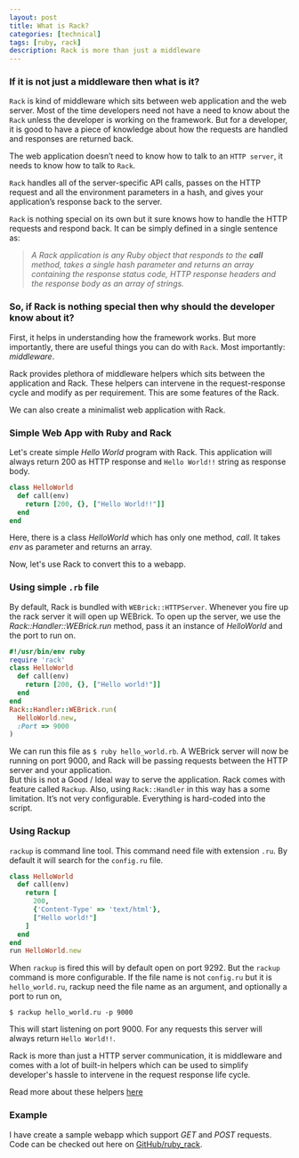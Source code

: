 ```yaml
---
layout: post
title: What is Rack?
categories: [technical]
tags: [ruby, rack]
description: Rack is more than just a middleware
---
```

### If it is not just a middleware then what is it?

`Rack` is kind of middleware which sits between web application and the web server. Most of the time developers need not have a need to know about the `Rack` unless the developer is working on the framework. But for a developer, it is good to have a piece of knowledge about how the requests are handled and responses are returned back.

The web application doesn’t need to know how to talk to an `HTTP server`, it needs to know how to talk to `Rack`. 

`Rack` handles all of the server-specific API calls, passes on the HTTP request and all the environment parameters in a hash, and gives your application’s response back to the server.

`Rack` is nothing special on its own but it sure knows how to handle the HTTP requests and respond back. It can be simply defined in a single sentence as:    
 
> *A Rack application is any Ruby object that responds to the **call** method, takes a single hash parameter and returns an array containing the response status code, HTTP response headers and the response body as an array of strings.*  

### So, if Rack is nothing special then why should the developer know about it?
First, it helps in understanding how the framework works. But more importantly, there are useful things you can do with `Rack`. Most importantly: *middleware*.

Rack provides plethora of middleware helpers which sits between the application and Rack. These helpers can intervene in the request-response cycle and modify as per requirement. This are some features of the Rack.   

We can also create a minimalist web application with Rack.

### Simple Web App with Ruby and Rack
Let's create simple *Hello World* program with Rack.
This application will always return 200 as HTTP response and `Hello World!!` string as response body.

```ruby   
class HelloWorld
  def call(env)
    return [200, {}, ["Hello World!!"]]
  end
end
```   
Here, there is a class *HelloWorld* which has only one method, *call*. It takes *env* as parameter and returns an array.

Now, let's use Rack to convert this to a webapp.

### Using simple `.rb` file
By default, Rack is bundled with `WEBrick::HTTPServer`. Whenever you fire up the rack server it will open up WEBrick. To open up the server, we use the *Rack::Handler::WEBrick.run* method, pass it an instance of *HelloWorld* and the port to run on.   

```ruby   
#!/usr/bin/env ruby
require 'rack'
class HelloWorld
  def call(env)
    return [200, {}, ["Hello world!"]]
  end
end
Rack::Handler::WEBrick.run(
  HelloWorld.new,
  :Port => 9000
)
```   
We can run this file as `$ ruby hello_world.rb`. A WEBrick server will now be running on port 9000, and Rack will be passing requests between the HTTP server and your application.   
But this is not a Good / Ideal way to serve the application. Rack comes with feature called `Rackup`. Also, using `Rack::Handler` in this way has a some limitation. It’s not very configurable. Everything is hard-coded into the script.

### Using Rackup
`rackup` is command line tool. This command need file with extension `.ru`. By default it will search for the `config.ru` file.  

```ruby   
class HelloWorld
  def call(env)
    return [
      200,
      {'Content-Type' => 'text/html'},
      ["Hello world!"]
    ]
  end
end
run HelloWorld.new
```   

When `rackup` is fired this will by default open on port 9292. But the `rackup` command is more configurable. If the file name is not `config.ru` but it is `hello_world.ru`, rackup need the file name as an argument, and optionally a port to run on,

```shell   
$ rackup hello_world.ru -p 9000
```   

This will start listening on port 9000. For any requests this server will always return `Hello World!!`.

Rack is more than just a HTTP server communication, it is middleware and comes with a lot of built-in helpers which can be used to simplify developer's hassle to intervene in the request response life cycle.

Read more about these helpers [here](https://github.com/rack/rack#label-Convenience)

### Example
I have create a sample webapp which support *GET* and *POST* requests.   
Code can be checked out here on [GitHub/ruby_rack](https://github.com/archbloom/ruby_rack/tree/master/application).
